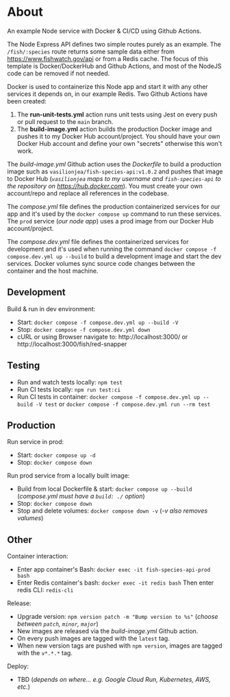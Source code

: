# About
An example Node service with Docker & CI/CD using Github Actions. 

The Node Express API defines two simple routes purely as an example. The `/fish/:species` route returns some sample data either from https://www.fishwatch.gov/api or from a Redis cache. The focus of this template is Docker/DockerHub and Github Actions, and most of the NodeJS code can be removed if not needed.

Docker is used to containerize this Node app and start it with any other services it depends on, in our example Redis. Two Github Actions have been created:
1. The **run-unit-tests.yml** action runs unit tests using Jest on every push or pull request to the `main` branch.
2. The **build-image.yml** action builds the production Docker image and pushes it to my Docker Hub account/project. You should have your own Docker Hub account and define your own "secrets" otherwise this won't work. 

The _build-image.yml_ Github action uses the _Dockerfile_ to build a production image such as `vasilionjea/fish-species-api:v1.0.2` and pushes that image to Docker Hub (_`vasilionjea` maps to my username and `fish-species-api` to the repository on https://hub.docker.com_). You must create your own account/repo and replace all references in the codebase.

The _compose.yml_ file defines the production containerized services for our app and it's used by the `docker compose up` command to run these services. The `prod` service (_our node app_) uses a prod image from our Docker Hub account/project.

The _compose.dev.yml_ file defines the containerized services for development and it's used when running the command `docker compose -f compose.dev.yml up --build` to build a development image and start the dev services. Docker volumes sync source code changes between the container and the host machine.

## Development 
Build & run in dev environment: 
* Start: `docker compose -f compose.dev.yml up --build -V`
* Stop: `docker compose -f compose.dev.yml down`
* cURL or using Browser navigate to: http://localhost:3000/ or http://localhost:3000/fish/red-snapper

## Testing 
* Run and watch tests locally: `npm test`
* Run CI tests locally: `npm run test:ci`
* Run CI tests in container: `docker compose -f compose.dev.yml up --build -V test` or `docker compose -f compose.dev.yml run --rm test`

## Production
Run service in prod: 
* Start: `docker compose up -d`
* Stop: `docker compose down`

Run prod service from a locally built image: 
* Build from local Dockerfile & start: `docker compose up --build` (_compose.yml must have a `build: ./` option_)
* Stop: `docker compose down`
* Stop and delete volumes: `docker compose down -v` (_-v also removes valumes_)

## Other
Container interaction: 
* Enter app container's Bash: `docker exec -it fish-species-api-prod bash`
* Enter Redis container's bash: `docker exec -it redis bash` Then enter redis CLI: `redis-cli`

Release: 
* Upgrade version: `npm version patch -m "Bump version to %s"` (_choose between `patch`, `minor`, `major`_)
* New images are released via the _build-image.yml_ Github action.
* On every push images are tagged with the `latest` tag.
* When new version tags are pushed with `npm version`, images are tagged with the `v*.*.*` tag.

Deploy: 
* TBD (_depends on where... e.g. Google Cloud Run, Kubernetes, AWS, etc._)
